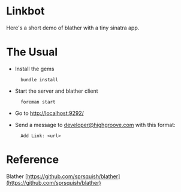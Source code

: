 Linkbot
=======

Here's a short demo of blather with a tiny sinatra app.

The Usual
=========

* Install the gems

        bundle install

* Start the server and blather client

        foreman start

* Go to [http://localhost:9292/](http://localhost:9292/)

* Send a message to developer@highgroove.com with this format:

        Add Link: <url>

Reference
=========

Blather [https://github.com/sprsquish/blather](https://github.com/sprsquish/blather)